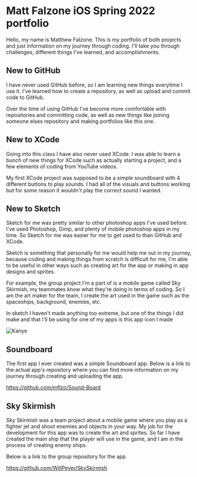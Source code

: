 # Matt Falzone iOS Spring 2022 portfolio

Hello, my name is Matthew Falzone. This is my portfolio of both projects and just information on my journey through coding. I'll take you through challenges, different things I've learned, and accomplishments.


## New to GitHub

I have never used GitHub before, so I am learning new things everytime I use it. I've learned how to create a repository, as well as upload and commit code to GitHub.

Over the time of using GitHub I've become more comfortable with repositories and committing code, as well as new things like joining someone elses repository and making portfolios like this one.


## New to XCode

Going into this class I have also never used XCode. I was able to learn a bunch of new things for XCode such as actually starting a project, and a few elements of coding from YouTube videos.

My first XCode project was supposed to be a simple soundboard with 4 different buttons to play sounds. I had all of the visuals and buttons working but for some reason it wouldn't play the correct sound I wanted.


## New to Sketch

Sketch for me was pretty similar to other photoshop apps I've used before. I've used Photoshop, Gimp, and plenty of mobile photoshop apps in my time. So Sketch for me was easier for me to get used to than GitHub and XCode.

Sketch is something that personally for me would help me out in my journey, because coding and making things from scratch is difficult for me, I'm able to be useful in other ways such as creating art for the app or making in app designs and sprites.

For example, the group project I'm a part of is a mobile game called Sky Skirmish, my teammates know what they're doing in terms of coding. So I am the art maker for the team, I create the art used in the game such as the spaceships, background, enemies, etc.

In sketch I haven't made anything too extreme, but one of the things I did make and that I'll be using for one of my apps is this app icon I made

![Kanye](https://user-images.githubusercontent.com/98762863/162995442-17c01760-ba4f-44da-bc44-f6d3665150fa.png)


## Soundboard

The first app I ever created was a simple Soundboard app. Below is a link to the actual app's repository where you can find more information on my journey through creating and uploading the app.

https://github.com/mflzo/Sound-Board 

## Sky Skirmish

Sky Skirmish was a team project about a mobile game where you play as a fighter jet and shoot enemies and objects in your way. My job for the development for this app was to create the art and sprites. So far I have created the main ship that the player will use in the game, and I am in the process of creating enemy ships.

Below is a link to the group repository for the app

https://github.com/WillPeyer/SkySkirmish 
